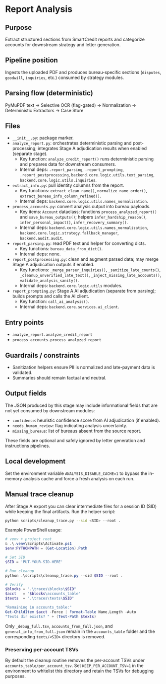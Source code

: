 # Report Analysis

## Purpose
Extract structured sections from SmartCredit reports and categorize accounts for downstream strategy and letter generation.

## Pipeline position
Ingests the uploaded PDF and produces bureau-specific sections (`disputes`, `goodwill`, `inquiries`, etc.) consumed by strategy modules.

## Parsing flow (deterministic)
PyMuPDF text → Selective OCR (flag-gated) → Normalization → Deterministic Extractors → Case Store

## Files
- `__init__.py`: package marker.
- `analyze_report.py`: orchestrates deterministic parsing and post-processing; integrates Stage A adjudication results when enabled (separate stage).
  - Key function: `analyze_credit_report()` runs deterministic parsing and prepares data for downstream consumers.
  - Internal deps: `.report_parsing`, `.report_prompting`, `.report_postprocessing`, `backend.core.logic.utils.text_parsing`, `backend.core.logic.utils.inquiries`.
- `extract_info.py`: pull identity columns from the report.
  - Key functions: `extract_clean_name()`, `normalize_name_order()`, `extract_bureau_info_column_refined()`.
  - Internal deps: `backend.core.logic.utils.names_normalization`.
- `process_accounts.py`: convert analysis output into bureau payloads.
  - Key items: `Account` dataclass; functions `process_analyzed_report()` and `save_bureau_outputs()`; helpers `infer_hardship_reason()`, `infer_personal_impact()`, `infer_recovery_summary()`.
  - Internal deps: `backend.core.logic.utils.names_normalization`, `backend.core.logic.strategy.fallback_manager`, `backend.audit.audit`.
- `report_parsing.py`: read PDF text and helper for converting dicts.
  - Key functions: `bureau_data_from_dict()`.
  - Internal deps: none.
- `report_postprocessing.py`: clean and augment parsed data; may merge Stage A adjudication outputs if enabled.
  - Key functions: `_merge_parser_inquiries()`, `_sanitize_late_counts()`, `_cleanup_unverified_late_text()`, `_inject_missing_late_accounts()`, `validate_analysis_sanity()`.
  - Internal deps: `backend.core.logic.utils` modules.
- `report_prompting.py`: Stage A AI adjudication (separate from parsing); builds prompts and calls the AI client.
  - Key function: `call_ai_analysis()`.
  - Internal deps: `backend.core.services.ai_client`.

## Entry points
- `analyze_report.analyze_credit_report`
- `process_accounts.process_analyzed_report`

## Guardrails / constraints
- Sanitization helpers ensure PII is normalized and late-payment data is validated.
- Summaries should remain factual and neutral.

## Output fields
The JSON produced by this stage may include informational fields that are not
yet consumed by downstream modules:

- `confidence`: heuristic confidence score from AI adjudication (if enabled).
- `needs_human_review`: flag indicating analysis uncertainty.
- `missing_bureaus`: list of bureaus absent from the source report.

These fields are optional and safely ignored by letter generation and
instructions pipelines.

## Local development

Set the environment variable `ANALYSIS_DISABLE_CACHE=1` to bypass the
in-memory analysis cache and force a fresh analysis on each run.

## Manual trace cleanup

After Stage A export you can clear intermediate files for a session ID (SID)
while keeping the final artifacts. Run the helper script:

```bash
python scripts/cleanup_trace.py --sid <SID> --root .
```

Example PowerShell usage:

```powershell
# venv + project root
& .\.venv\Scripts\Activate.ps1
$env:PYTHONPATH = (Get-Location).Path

# Set SID
$SID = 'PUT-YOUR-SID-HERE'

# Run cleanup
python .\scripts\cleanup_trace.py --sid $SID --root .

# Verify
$blocks = ".\traces\blocks\$SID"
$acct   = "$blocks\accounts_table"
$texts  = ".\traces\texts\$SID"

"Remaining in accounts_table:"
Get-ChildItem $acct -Force | Format-Table Name,Length -Auto
"Texts dir exists? " + (Test-Path $texts)
```

Only `_debug_full.tsv`, `accounts_from_full.json`, and
`general_info_from_full.json` remain in the `accounts_table` folder and the
corresponding `texts/<SID>` directory is removed.

### Preserving per-account TSVs

By default the cleanup routine removes the per-account TSVs under
`accounts_table/per_account_tsv`. Set `KEEP_PER_ACCOUNT_TSV=1` in the
environment to whitelist this directory and retain the TSVs for debugging
purposes.

